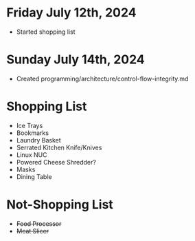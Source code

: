 # Friday July 12th, 2024
*   Started shopping list

# Sunday July 14th, 2024
*   Created programming/architecture/control-flow-integrity.md



# Shopping List
*   Ice Trays
*   Bookmarks
*   Laundry Basket
*   Serrated Kitchen Knife/Knives
*   Linux NUC
*   Powered Cheese Shredder?
*   Masks
*   Dining Table

# Not-Shopping List
*   ~~Food Processor~~
*   ~~Meat Slicer~~
